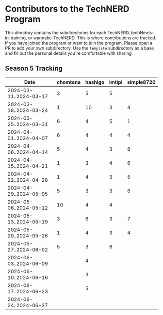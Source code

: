 # Contributors to the TechNERD Program

This directory contains the subdirectories for each TechNERD, techNerds-in-training, or wannabe-TechNERD. This is where contributions are tracked. If you have joined the program or want to join the program. Please open a PR to add your own subdirectory. Use the `template` subdirectory as a base and fill out the personal details you're comfortable with sharing.

## Season 5 Tracking

| Date                   | chomtana | hashigo | imtipi | simple8720 |
|------------------------|----------|---------|--------|------------|
| 2024-03-11..2024-03-17 |         3|        5|       5|            |
| 2024-03-18..2024-03-24 |         1|       10|       3|           4|
| 2024-03-25..2024-03-31 |         6|        4|       5|           1|
| 2024-04-01..2024-04-07 |         6|        4|       4|           4|
| 2024-04-08..2024-04-14 |         5|        4|       3|           8|
| 2024-04-15..2024-04-21 |         1|        3|       4|           6|
| 2024-04-22..2024-04-28 |         1|        4|       3|           5|
| 2024-04-29..2024-05-05 |         5|        3|       3|           6|
| 2024-05-06..2024-05-12 |        10|        4|       4|            |
| 2024-05-13..2024-05-19 |         3|        6|       3|           7|
| 2024-05-20..2024-05-26 |         1|        4|       3|           4|
| 2024-05-27..2024-06-02 |         5|        3|       6|            |
| 2024-06-03..2024-06-09 |          |        4|        |            |
| 2024-06-10..2024-06-16 |          |        3|        |            |
| 2024-06-17..2024-06-23 |          |        5|        |            |
| 2024-06-24..2024-06-27 |          |         |        |            |

